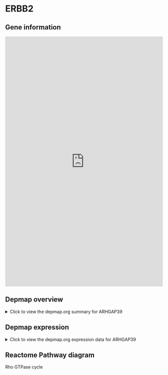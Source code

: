 <h1>ERBB2</h1>

<h2>Gene information</h2>
<iframe src="https://depmap.org/portal/gene/ARHGAP39?tab=about" style="border:none;width:100%;height:800px"></iframe>

<h2>Depmap overview</h2>
<details>
  <summary>Click to view the depmap.org summary for ARHGAP39</summary>
  <iframe src="https://depmap.org/portal/gene/ARHGAP39?tab=overview" style="border:none;width:100%;height:800px"></iframe>
</details>

<h2>Depmap expression</h2>
<details>
  <summary>Click to view the depmap.org expression data for ARHGAP39</summary>
  <iframe src="https://depmap.org/portal/gene/ARHGAP39?tab=characterization" style="border:none;width:100%;height:800px"></iframe>
</details>



<h2>Reactome Pathway diagram</h2>
Rho GTPase cycle
<div id="diagramHolder"></div>

<script>
    //Creating the Reactome Diagram widget
    //Take into account a proxy needs to be set up in your server side pointing to www.reactome.org
    function onReactomeDiagramReady(){  //This function is automatically called when the widget code is ready to be used
        var diagram = Reactome.Diagram.create({
            "placeHolder" : "diagramHolder",
            "width" : 900,
            "height" : 500
        });

        //Initialising it to the "Hemostasis" pathway
        diagram.loadDiagram("R-HSA-194840");

        //Adding different listeners

        diagram.onDiagramLoaded(function (loaded) {
            console.info("Loaded ", loaded);
            diagram.flagItems("BAD");
	    diagram.flagItems("Q92934");
            if (loaded == "R-HSA-194840") diagram.selectItem("R-HSA-194840");
        });

     }
</script>




